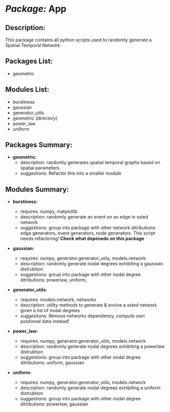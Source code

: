 # *Package:* App

## Description:
This package contains all python scripts used to randomly generate a Spatial-Temporal Network

## Packages List:
- geometric

## Modules List:
- burstiness
- gaussian
- generator_utils
- geometric (directory)
- power_law
- uniform


## Packages Summary:
- **geometric:**
    + description: randomly generates spatial temporal graphs based on spatial parameters   
    + suggestions: Refactor this into a smaller module

## Modules Summary:
 - **burstiness:**
    + requires: numpy, matplotlib
    + description: randomly generate an event on an edge in ssted network  
    + suggestions: group into package with other network ditributions: edge generators, event generators, node generators. This script needs refactoring! __Check what depeneds on this package__

 - **gaussian:**
    + requires: numpy, generator.generator_utils, models.network 
    + description: randomly generate nodal degrees exhibiting a gaussian distrubtion   
    + suggestions: group into package with other nodal degree ditributions: powerlaw, uniform, 

- **generator_utils:**
    + requires: models.network, networkx
    + description: utility methods to generate & evolve a ssted network given a list of nodal degrees  
    + suggestions: Remove networkx dependency, compute own positional data instead!

- **power_law:**
    + requires: numpy, generator.generator_utils, models.network
    + description: randomly generate nodal degrees exhibiting a powerlaw distrubtion   
    + suggestions: group into package with other nodal degree ditributions: uniform, gaussian

- **uniform:**
    + requires: numpy, generator.generator_utils, models.network
    + description: randomly generate nodal degrees exhibiting a uniform distrubtion   
    + suggestions: group into package with other nodal degree ditributions: powerlaw, gaussian












